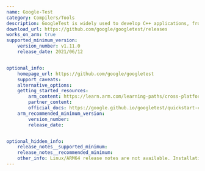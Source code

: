 ```yaml
---
name: Google-Test
category: Compilers/Tools
description: GoogleTest is widely used to develop C++ applications, from small projects to large-scale systems. 
download_url: https://github.com/google/googletest/releases
works_on_arm: true
supported_minimum_version:
    version_number: v1.11.0
    release_date: 2021/06/12


optional_info:
    homepage_url: https://github.com/google/googletest
    support_caveats:
    alternative_options:
    getting_started_resources:
        arm_content: https://learn.arm.com/learning-paths/cross-platform/matrix/
        partner_content:
        official_docs: https://google.github.io/googletest/quickstart-cmake.html
    arm_recommended_minimum_version:
        version_number:
        release_date:


optional_hidden_info:
    release_notes__supported_minimum:
    release_notes__recommended_minimum:
    other_info: Linux/ARM64 release notes are not available. Installation and testing are done via the [tar archive](https://github.com/google/googletest/releases/tag/release-1.11.0).
---
```



